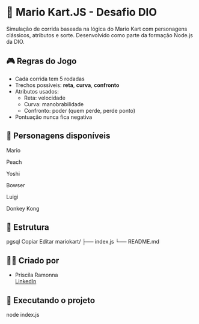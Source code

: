 # 🏁 Mario Kart.JS - Desafio DIO

Simulação de corrida baseada na lógica do Mario Kart com personagens clássicos, atributos e sorte. Desenvolvido como parte da formação Node.js da DIO.

## 🎮 Regras do Jogo

- Cada corrida tem 5 rodadas
- Trechos possíveis: **reta**, **curva**, **confronto**
- Atributos usados:
  - Reta: velocidade
  - Curva: manobrabilidade
  - Confronto: poder (quem perde, perde ponto)
- Pontuação nunca fica negativa


## 👾 Personagens disponíveis
Mario

Peach

Yoshi

Bowser

Luigi

Donkey Kong

## 📁 Estrutura
pgsql
Copiar
Editar
mariokart/
├── index.js
└── README.md


## 🧑‍💻 Criado por  
* Priscila Ramonna  
[LinkedIn](https://www.linkedin.com/in/priscila-pires-171617128/)


## 🚀 Executando o projeto

node index.js
